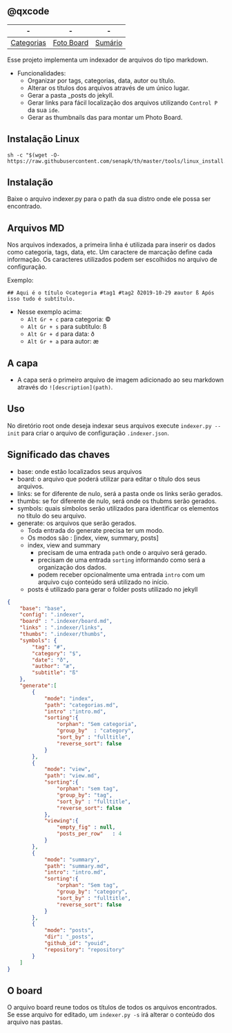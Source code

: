 ## @qxcode
-|-|-
-|-|-
[Categorias](categorias.md#qxcode) | [Foto Board](view.md#qxcode) |  [Sumário](summary.md#qxcode)

Esse projeto implementa um indexador de arquivos do tipo markdown. 

- Funcionalidades:
    - Organizar por tags, categorias, data, autor ou título.
    - Alterar os títulos dos arquivos através de um único lugar.
    - Gerar a pasta _posts do jekyll.
    - Gerar links para fácil localização dos arquivos utilizando `Control P` da sua `ide`.
    - Gerar as thumbnails das para montar um Photo Board.

## Instalação Linux

```
sh -c "$(wget -O- https://raw.githubusercontent.com/senapk/th/master/tools/linux_install.sh)"
```

## Instalação

Baixe o arquivo indexer.py para o path da sua distro onde ele possa ser encontrado.


## Arquivos MD
Nos arquivos indexados, a primeira linha é utilizada para inserir os dados como categoria, tags, data, etc. Um caractere de marcação define cada informação. Os caracteres utilizados podem ser escolhidos no arquivo de configuração.

Exemplo:
```
## Aqui é o título ©categoria #tag1 #tag2 ð2019-10-29 æautor ß Após isso tudo é subtítulo.
```

- Nesse exemplo acima:
    - `Alt Gr + c` para categoria: ©
    - `Alt Gr + s` para subtítulo: ß
    - `Alt Gr + d` para data: ð
    - `Alt Gr + a` para autor: æ

## A capa
- A capa será o primeiro arquivo de imagem adicionado ao seu markdown através do `![description](path)`.

## Uso
No diretório root onde deseja indexar seus arquivos execute `indexer.py --init` para criar o arquivo de configuração `.indexer.json`.

## Significado das chaves
- base: onde estão localizados seus arquivos
- board: o arquivo que poderá utilizar para editar o título dos seus arquivos.
- links: se for diferente de nulo, será a pasta onde os links serão gerados.
- thumbs: se for diferente de nulo, será onde os thubms serão gerados.
- symbols: quais símbolos serão utilizados para identificar os elementos no título do seu arquivo.
- generate: os arquivos que serão gerados.
    - Toda entrada do generate precisa ter um modo.
    - Os modos são : [index, view, summary, posts]
    - index, view and summary
        - precisam de uma entrada `path` onde o arquivo será gerado.
        - precisam de uma entrada `sorting` informando como será a organização dos dados.
        - podem receber opcionalmente uma entrada `intro` com um arquivo cujo conteúdo será utilizado no início.
    - posts é utilizado para gerar o folder posts utilizado no jekyll

```json
{
    "base": "base",
    "config": ".indexer",
    "board" : ".indexer/board.md",
    "links" : ".indexer/links",
    "thumbs": ".indexer/thumbs",
    "symbols": {
        "tag": "#",
        "category": "$",
        "date": "ð",
        "author": "æ",
        "subtitle": "ß"
    },
    "generate":[
        {
            "mode": "index", 
            "path": "categorias.md",
            "intro" :"intro.md",
            "sorting":{
                "orphan": "Sem categoria",
                "group_by"  : "category",
                "sort_by" : "fulltitle",
                "reverse_sort": false
            }
        }, 
        {            
            "mode": "view", 
            "path": "view.md",
            "sorting":{
                "orphan": "sem tag",
                "group_by": "tag",
                "sort_by" : "fulltitle",
                "reverse_sort": false
            },
            "viewing":{ 
                "empty_fig" : null, 
                "posts_per_row"   : 4
            }
        }, 
        {
            "mode": "summary", 
            "path": "summary.md", 
            "intro": "intro.md",
            "sorting":{
                "orphan": "Sem tag",
                "group_by": "category",
                "sort_by" : "fulltitle",
                "reverse_sort": false
            }
        }, 
        {
            "mode": "posts",
            "dir": "_posts",
            "github_id": "youid",
            "repository": "repository"
        }
    ]
}
```

## O board
O arquivo board reune todos os títulos de todos os arquivos encontrados. Se esse arquivo for editado, um `indexer.py -s` irá alterar o conteúdo dos arquivo nas pastas.